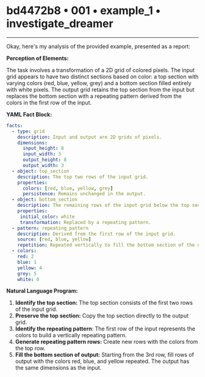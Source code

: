 # bd4472b8 • 001 • example_1 • investigate_dreamer

---
Okay, here's my analysis of the provided example, presented as a report:

**Perception of Elements:**

The task involves a transformation of a 2D grid of colored pixels. The input grid appears to have two distinct sections based on color: a top section with varying colors (red, blue, yellow, grey) and a bottom section filled entirely with white pixels. The output grid retains the top section from the input but replaces the bottom section with a repeating pattern derived from the colors in the first row of the input.

**YAML Fact Block:**



```yaml
facts:
  - type: grid
    description: Input and output are 2D grids of pixels.
    dimensions:
      input_height: 8
      input_width: 3
      output_height: 8
      output_width: 3
  - object: top_section
    description: The top two rows of the input grid.
    properties:
      colors: [red, blue, yellow, grey]
      persistence: Remains unchanged in the output.
  - object: bottom_section
    description: The remaining rows of the input grid below the top section.
    properties:
     initial_color: white
     transformation: Replaced by a repeating pattern.
  - pattern: repeating_pattern
    description: Derived from the first row of the input grid.
    source: [red, blue, yellow]
    repetition: Repeated vertically to fill the bottom section of the output grid.
  - colors:
    red: 2
    blue: 1
    yellow: 4
    grey: 5
    white: 0

```



**Natural Language Program:**

1.  **Identify the top section:** The top section consists of the first two rows of the input grid.
2.  **Preserve the top section:** Copy the top section directly to the output grid.
3.  **Identify the repeating pattern**: The first row of the input represents the colors to build a vertically repeating pattern.
4.  **Generate repeating pattern rows:** Create new rows with the colors from the top row.
5.   **Fill the bottom section of output:** Starting from the 3rd row, fill rows of output with the colors red, blue, and yellow repeated. The output has the same dimensions as the input.


